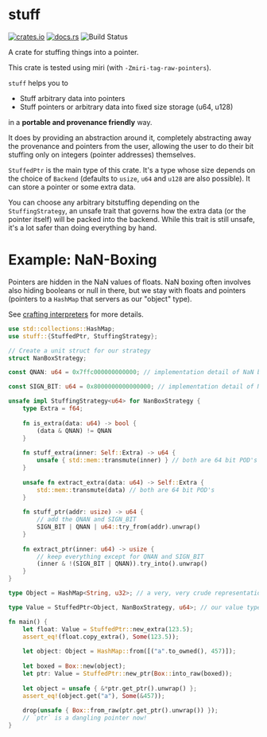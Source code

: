 # stuff

[![crates.io](https://img.shields.io/crates/v/stuff.svg)](https://crates.io/crates/stuff)
[![docs.rs](https://img.shields.io/docsrs/stuff)](https://docs.rs/stuff)
![Build Status](https://img.shields.io/endpoint.svg?url=https%3A%2F%2Factions-badge.atrox.dev%2FNilstrieb%2Fstuff%2Fbadge%3Fref%3Dmain&style=flat)

A crate for stuffing things into a pointer.

This crate is tested using miri (with `-Zmiri-tag-raw-pointers`).

`stuff` helps you to

- Stuff arbitrary data into pointers
- Stuff pointers or arbitrary data into fixed size storage (u64, u128)

in a **portable and provenance friendly** way.
 
It does by providing an abstraction around it, completely abstracting away the provenance and pointers from
the user, allowing the user to do their bit stuffing only on integers (pointer addresses) themselves.

`StuffedPtr` is the main type of this crate. It's a type whose size depends on the
choice of `Backend` (defaults to `usize`, `u64` and `u128` are also possible). It can store a
pointer or some extra data.

You can choose any arbitrary bitstuffing depending on the `StuffingStrategy`, an unsafe trait that governs 
how the extra data (or the pointer itself) will be packed into the backend. While this trait is still unsafe,
it's a lot safer than doing everything by hand.

# Example: NaN-Boxing
Pointers are hidden in the NaN values of floats. NaN boxing often involves also hiding booleans
or null in there, but we stay with floats and pointers (pointers to a `HashMap` that servers
as our "object" type).

See [crafting interpreters](https://craftinginterpreters.com/optimization.html#nan-boxing)
for more details.

```rust
use std::collections::HashMap;
use stuff::{StuffedPtr, StuffingStrategy};

// Create a unit struct for our strategy
struct NanBoxStrategy;

const QNAN: u64 = 0x7ffc000000000000; // implementation detail of NaN boxing, a quiet NaN mask

const SIGN_BIT: u64 = 0x8000000000000000; // implementation detail of NaN boxing, the sign bit of an f64

unsafe impl StuffingStrategy<u64> for NanBoxStrategy {
    type Extra = f64;
    
    fn is_extra(data: u64) -> bool {
        (data & QNAN) != QNAN
    }
    
    fn stuff_extra(inner: Self::Extra) -> u64 {
        unsafe { std::mem::transmute(inner) } // both are 64 bit POD's
    }
    
    unsafe fn extract_extra(data: u64) -> Self::Extra {
        std::mem::transmute(data) // both are 64 bit POD's
    }
    
    fn stuff_ptr(addr: usize) -> u64 {
        // add the QNAN and SIGN_BIT
        SIGN_BIT | QNAN | u64::try_from(addr).unwrap()
    }
    
    fn extract_ptr(inner: u64) -> usize {
        // keep everything except for QNAN and SIGN_BIT
        (inner & !(SIGN_BIT | QNAN)).try_into().unwrap()
    }
}

type Object = HashMap<String, u32>; // a very, very crude representation of an object

type Value = StuffedPtr<Object, NanBoxStrategy, u64>; // our value type

fn main() {
    let float: Value = StuffedPtr::new_extra(123.5);
    assert_eq!(float.copy_extra(), Some(123.5));
    
    let object: Object = HashMap::from([("a".to_owned(), 457)]);
    
    let boxed = Box::new(object);
    let ptr: Value = StuffedPtr::new_ptr(Box::into_raw(boxed));
    
    let object = unsafe { &*ptr.get_ptr().unwrap() };
    assert_eq!(object.get("a"), Some(&457));
    
    drop(unsafe { Box::from_raw(ptr.get_ptr().unwrap()) });
    // `ptr` is a dangling pointer now!
}
```
